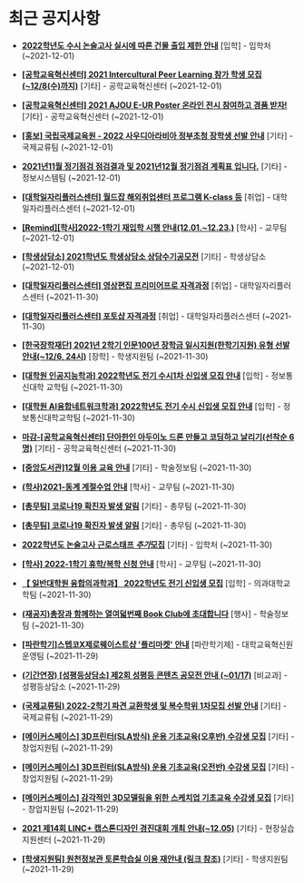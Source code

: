 # 최근 공지사항

* **[2022학년도 수시 논술고사 실시에 따른 건물 출입 제한 안내](http://ajou.ac.kr/kr/ajou/notice.do?mode=view&amp;articleNo=116270&amp;article.offset=0&amp;articleLimit=30)**
 [입학] - 입학처 (~2021-12-01)

* **[[공학교육혁신센터] 2021 Intercultural Peer Learning 참가 학생 모집 (~12/8(수)까지)](http://ajou.ac.kr/kr/ajou/notice.do?mode=view&amp;articleNo=116267&amp;article.offset=0&amp;articleLimit=30)**
 [기타] - 공학교육혁신센터 (~2021-12-01)

* **[[공학교육혁신센터] 2021 AJOU E-UR Poster 온라인 전시 참여하고 경품 받자!](http://ajou.ac.kr/kr/ajou/notice.do?mode=view&amp;articleNo=116266&amp;article.offset=0&amp;articleLimit=30)**
 [기타] - 공학교육혁신센터 (~2021-12-01)

* **[[홍보] 국립국제교육원 - 2022 사우디아라비아 정부초청 장학생 선발 안내](http://ajou.ac.kr/kr/ajou/notice.do?mode=view&amp;articleNo=116262&amp;article.offset=0&amp;articleLimit=30)**
 [기타] - 국제교류팀 (~2021-12-01)

* **[2021년11월 정기점검 점검결과 및 2021년12월 정기점검 계획표 입니다.](http://ajou.ac.kr/kr/ajou/notice.do?mode=view&amp;articleNo=116259&amp;article.offset=0&amp;articleLimit=30)**
 [기타] - 정보시스템팀 (~2021-12-01)

* **[[대학일자리플러스센터] 월드잡 해외취업센터 프로그램 K-class 등](http://ajou.ac.kr/kr/ajou/notice.do?mode=view&amp;articleNo=116258&amp;article.offset=0&amp;articleLimit=30)**
 [취업] - 대학일자리플러스센터 (~2021-12-01)

* **[[Remind][학사]2022-1학기 재입학 시행 안내(12.01.~12.23.)](http://ajou.ac.kr/kr/ajou/notice.do?mode=view&amp;articleNo=116257&amp;article.offset=0&amp;articleLimit=30)**
 [학사] - 교무팀 (~2021-12-01)

* **[[학생상담소] 2021학년도 학생상담소 상담수기공모전](http://ajou.ac.kr/kr/ajou/notice.do?mode=view&amp;articleNo=116255&amp;article.offset=0&amp;articleLimit=30)**
 [기타] - 학생상담소 (~2021-12-01)

* **[[대학일자리플러스센터] 영상편집 프리미어프로 자격과정](http://ajou.ac.kr/kr/ajou/notice.do?mode=view&amp;articleNo=116247&amp;article.offset=0&amp;articleLimit=30)**
 [취업] - 대학일자리플러스센터 (~2021-11-30)

* **[[대학일자리플러스센터] 포토샵 자격과정](http://ajou.ac.kr/kr/ajou/notice.do?mode=view&amp;articleNo=116246&amp;article.offset=0&amp;articleLimit=30)**
 [취업] - 대학일자리플러스센터 (~2021-11-30)

* **[[한국장학재단] 2021년 2학기 인문100년 장학금 일시지원(한학기지원) 유형 선발 안내(~12/6, 24시)](http://ajou.ac.kr/kr/ajou/notice.do?mode=view&amp;articleNo=116238&amp;article.offset=0&amp;articleLimit=30)**
 [장학] - 학생지원팀 (~2021-11-30)

* **[[대학원 인공지능학과] 2022학년도 전기 수시1차 신입생 모집 안내](http://ajou.ac.kr/kr/ajou/notice.do?mode=view&amp;articleNo=116215&amp;article.offset=0&amp;articleLimit=30)**
 [입학] - 정보통신대학 교학팀 (~2021-11-30)

* **[[대학원 AI융합네트워크학과] 2022학년도 전기 수시 신입생 모집 안내](http://ajou.ac.kr/kr/ajou/notice.do?mode=view&amp;articleNo=116212&amp;article.offset=0&amp;articleLimit=30)**
 [입학] - 정보통신대학교학팀 (~2021-11-30)

* **[마감-[공학교육혁신센터] 단아한인 아두이노 드론 만들고 코딩하고 날리기(선착순 6명)](http://ajou.ac.kr/kr/ajou/notice.do?mode=view&amp;articleNo=115902&amp;article.offset=0&amp;articleLimit=30)**
 [기타] - 공학교육혁신센터 (~2021-11-30)

* **[[중앙도서관]12월 이용 교육 안내](http://ajou.ac.kr/kr/ajou/notice.do?mode=view&amp;articleNo=115593&amp;article.offset=0&amp;articleLimit=30)**
 [기타] - 학술정보팀 (~2021-11-30)

* **[(학사)2021-동계 계절수업 안내](http://ajou.ac.kr/kr/ajou/notice.do?mode=view&amp;articleNo=115592&amp;article.offset=0&amp;articleLimit=30)**
 [학사] - 교무팀 (~2021-11-30)

* **[[총무팀] 코로나19 확진자 발생 알림](http://ajou.ac.kr/kr/ajou/notice.do?mode=view&amp;articleNo=115589&amp;article.offset=0&amp;articleLimit=30)**
 [기타] - 총무팀 (~2021-11-30)

* **[[총무팀] 코로나19 확진자 발생 알림](http://ajou.ac.kr/kr/ajou/notice.do?mode=view&amp;articleNo=115584&amp;article.offset=0&amp;articleLimit=30)**
 [기타] - 총무팀 (~2021-11-30)

* **[2022학년도 논술고사 근로스태프 *추가*모집](http://ajou.ac.kr/kr/ajou/notice.do?mode=view&amp;articleNo=115583&amp;article.offset=0&amp;articleLimit=30)**
 [기타] - 입학처 (~2021-11-30)

* **[[학사] 2022-1학기 휴학/복학 신청 안내](http://ajou.ac.kr/kr/ajou/notice.do?mode=view&amp;articleNo=115528&amp;article.offset=0&amp;articleLimit=30)**
 [학사] - 교무팀 (~2021-11-30)

* **[【 일반대학원 융합의과학과】 2022학년도 전기 신입생 모집](http://ajou.ac.kr/kr/ajou/notice.do?mode=view&amp;articleNo=115527&amp;article.offset=0&amp;articleLimit=30)**
 [입학] - 의과대학교학팀 (~2021-11-30)

* **[(재공지)총장과 함께하는 열여덟번째 Book Club에 초대합니다](http://ajou.ac.kr/kr/ajou/notice.do?mode=view&amp;articleNo=115518&amp;article.offset=0&amp;articleLimit=30)**
 [행사] - 학술정보팀 (~2021-11-30)

* **[[파란학기]스텝코X제로웨이스트샵 &#x27;플리마켓&#x27; 안내](http://ajou.ac.kr/kr/ajou/notice.do?mode=view&amp;articleNo=115507&amp;article.offset=0&amp;articleLimit=30)**
 [파란학기제] - 대학교육혁신원운영팀 (~2021-11-29)

* **[(기간연장) [성평등상담소] 제2회 성평등 콘텐츠 공모전 안내 (~01/17)](http://ajou.ac.kr/kr/ajou/notice.do?mode=view&amp;articleNo=115504&amp;article.offset=0&amp;articleLimit=30)**
 [비교과] - 성평등상담소 (~2021-11-29)

* **[(국제교류팀) 2022-2학기 파견 교환학생 및 복수학위 1차모집 선발 안내](http://ajou.ac.kr/kr/ajou/notice.do?mode=view&amp;articleNo=115503&amp;article.offset=0&amp;articleLimit=30)**
 [기타] - 국제교류팀 (~2021-11-29)

* **[[메이커스페이스] 3D프린터(SLA방식) 운용 기초교육(오후반) 수강생 모집](http://ajou.ac.kr/kr/ajou/notice.do?mode=view&amp;articleNo=115498&amp;article.offset=0&amp;articleLimit=30)**
 [기타] - 창업지원팀 (~2021-11-29)

* **[[메이커스페이스] 3D프린터(SLA방식) 운용 기초교육(오전반) 수강생 모집](http://ajou.ac.kr/kr/ajou/notice.do?mode=view&amp;articleNo=115497&amp;article.offset=0&amp;articleLimit=30)**
 [기타] - 창업지원팀 (~2021-11-29)

* **[[메이커스페이스] 감각적인 3D모델링을 위한 스케치업 기초교육 수강생 모집](http://ajou.ac.kr/kr/ajou/notice.do?mode=view&amp;articleNo=115496&amp;article.offset=0&amp;articleLimit=30)**
 [기타] - 창업지원팀 (~2021-11-29)

* **[2021 제14회 LINC+ 캡스톤디자인 경진대회 개최 안내(~12.05)](http://ajou.ac.kr/kr/ajou/notice.do?mode=view&amp;articleNo=115487&amp;article.offset=0&amp;articleLimit=30)**
 [기타] - 현장실습지원센터 (~2021-11-29)

* **[[학생지원팀] 원천정보관 토론학습실 이용 재안내 (링크 참조)](http://ajou.ac.kr/kr/ajou/notice.do?mode=view&amp;articleNo=115477&amp;article.offset=0&amp;articleLimit=30)**
 [기타] - 학생지원팀 (~2021-11-29)
